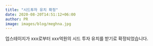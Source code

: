 ```yaml
---
title: "시드투자 유치 확정"
date: 2020-08-20T14:51:12+06:00
author: PR
image: images/blog/meghna.jpg
---
```


업스테이지가 xxx로부터 xxx억원의 시드 투자 유치를 받기로 확정되었습니다.
